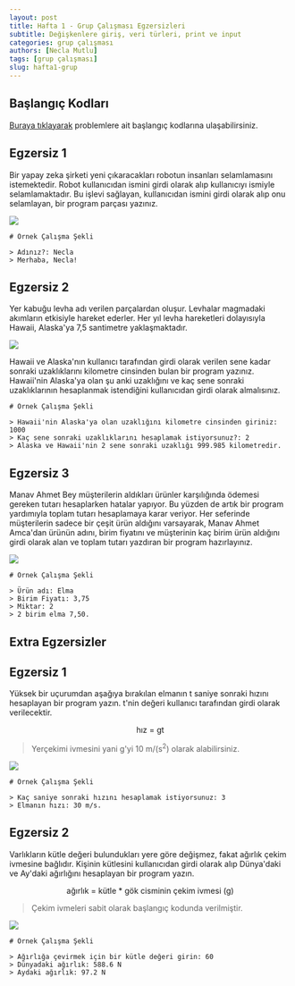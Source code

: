 ```yaml
---
layout: post
title: Hafta 1 - Grup Çalışması Egzersizleri
subtitle: Değişkenlere giriş, veri türleri, print ve input
categories: grup çalışması
authors: [Necla Mutlu]
tags: [grup çalışması]
slug: hafta1-grup
---
```

## Başlangıç Kodları
[Buraya tıklayarak](https://drive.google.com/file/d/1kJ-PuU040CnOe2AKjS54stf9Z0UTPPQk/view?usp=sharing) problemlere ait başlangıç kodlarına ulaşabilirsiniz.

## Egzersiz 1

Bir yapay zeka şirketi yeni çıkaracakları robotun insanları selamlamasını istemektedir. Robot kullanıcıdan ismini girdi olarak alıp kullanıcıyı ismiyle selamlamaktadır. Bu işlevi sağlayan, kullanıcıdan ismini girdi olarak alıp onu selamlayan, bir program parçası yazınız.

![](https://burst.shopifycdn.com/photos/vintage-robot-with-lots-of-black-negative-space.jpg?width=700&format=pjpg&exif=0&iptc=0)

```
# Örnek Çalışma Şekli

> Adınız?: Necla
> Merhaba, Necla!

```

## Egzersiz 2

Yer kabuğu levha adı verilen parçalardan oluşur. Levhalar magmadaki akımların etkisiyle hareket ederler. Her yıl levha hareketleri dolayısıyla Hawaii, Alaska'ya 7,5 santimetre yaklaşmaktadır.

![](https://legacy.lib.utexas.edu/maps/united_states/n.america.jpg)

Hawaii ve Alaska'nın kullanıcı tarafından girdi olarak verilen sene kadar sonraki uzaklıklarını kilometre cinsinden bulan bir program yazınız. Hawaii'nin Alaska'ya olan şu anki uzaklığını ve kaç sene sonraki uzaklıklarının hesaplanmak istendiğini kullanıcıdan girdi olarak almalısınız.

```
# Örnek Çalışma Şekli

> Hawaii'nin Alaska'ya olan uzaklığını kilometre cinsinden giriniz: 1000
> Kaç sene sonraki uzaklıklarını hesaplamak istiyorsunuz?: 2
> Alaska ve Hawaii'nin 2 sene sonraki uzaklığı 999.985 kilometredir.

```

## Egzersiz 3

Manav Ahmet Bey müşterilerin aldıkları ürünler karşılığında ödemesi gereken tutarı hesaplarken hatalar yapıyor. Bu yüzden de artık bir program yardımıyla toplam tutarı hesaplamaya karar veriyor. Her seferinde müşterilerin sadece bir çeşit ürün aldığını varsayarak, Manav Ahmet Amca'dan ürünün adını, birim fiyatını ve müşterinin kaç birim ürün aldığını girdi olarak alan ve toplam tutarı yazdıran bir program hazırlayınız.

![](https://burst.shopifycdn.com/photos/small-urban-grocery.jpg?width=700&format=pjpg&exif=0&iptc=0)

```
# Örnek Çalışma Şekli

> Ürün adı: Elma
> Birim Fiyatı: 3,75
> Miktar: 2
> 2 birim elma 7,50.

```

## Extra Egzersizler

## Egzersiz 1

Yüksek bir uçurumdan aşağıya bırakılan elmanın t saniye sonraki hızını hesaplayan bir program yazın. t'nin değeri kullanıcı tarafından girdi olarak verilecektir.  
<center> hız = gt </center>

> Yerçekimi ivmesini yani g'yi 10 m/(s<sup>2</sup>) olarak alabilirsiniz.

![](https://images.pexels.com/photos/1451649/pexels-photo-1451649.jpeg?auto=compress&cs=tinysrgb&dpr=2&h=650&w=940)

```
# Örnek Çalışma Şekli

> Kaç saniye sonraki hızını hesaplamak istiyorsunuz: 3
> Elmanın hızı: 30 m/s.

```

## Egzersiz 2

Varlıkların kütle değeri bulundukları yere göre değişmez, fakat ağırlık çekim ivmesine bağlıdır. Kişinin kütlesini kullanıcıdan girdi olarak alıp Dünya'daki ve Ay'daki ağırlığını hesaplayan bir program yazın.

<center> ağırlık = kütle * gök cisminin çekim ivmesi (g) </center>

>Çekim ivmeleri sabit olarak başlangıç kodunda verilmiştir.

![](https://cdn.pixabay.com/photo/2020/01/13/01/40/astronaut-4761434_960_720.jpg)

```
# Örnek Çalışma Şekli

> Ağırlığa çevirmek için bir kütle değeri girin: 60
> Dünyadaki ağırlık: 588.6 N
> Aydaki ağırlık: 97.2 N

```

